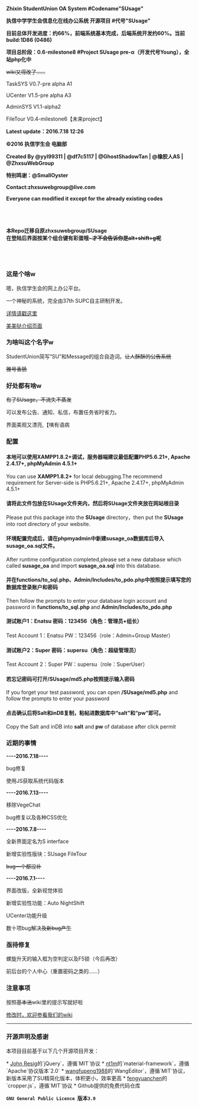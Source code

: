 <b>Zhixin StudentUnion OA System #Codename"SUsage" </b>

<b>执信中学学生会信息化在线办公系统 开源项目 #代号"SUsage" </b>

<b>目前总体开发进度：约66%，前端系统基本完成，后端系统开发约60%。当前build:1D86 (0486)</b>

<b>项目总阶段：0.6-milestone8 #Project SUsage pre-α（开发代号Young），全站php化中</b>

<s>wiki又得改了……</s>

<p>TaskSYS V0.7-pre alpha A1</p>
<p>UCenter V1.5-pre alpha A3</p>
<p>AdminSYS V1.1-alpha2</p>
<p>FileTour V0.4-milestone6【未来project】</p>
<p><b>Latest update：2016.7.18 12:26</b></p>
<b>©2016 执信学生会 电脑部</b>
<p>  </p>
<b>Created By @yyl99311 | @df7c5117 | @GhostShadowTan | @橡胶人AS </b>
<b>            | @ZhxsuWebGroup</b>
<p>  </p>
<b>特别鸣谢：@SmallOyster</b>
<p>  </p>
<b>Contact:zhxsuwebgroup@live.com</b>
<p>  </p>
<b>Everyone can modified it except for the already existing codes </b>
<p>  </p>
<br></br>
<h4>本Repo迁移自原zhxsuwebgroup/SUsage<br>在登陆后界面按某个组合键有彩蛋哦~<s>才不会告诉你是alt+shift+g呢</s></h4>
<br></br>
<h3>这是个啥w</h3>
  <p>嗯，执信学生会的网上办公平台。</p>
  <p>一个神秘的系统，完全由37th SUPC自主研制开发。</p><a href="https://github.com/zhxsu/SUsage/wiki/Susage-%7C-%E6%A6%82%E8%BF%B0" target="_blank">详情请戳这里</a>
  
<a href="http://zhxsu.github.io/SUsage/" target="_blank">美美哒介绍页面</a>

<h3>为啥叫这个名字w</h3>
  <p>StudentUnion简写“SU”和Message的组合自造词。<s>让人酥酥的公告系统</s></p>
  <p><s>雅号香肠</s></p>
<h3>好处都有啥w</h3>
  <s>有了SUsage，不流失不蒸发</s>
  <p>可以发布公告、通知、私信，布置任务省时省力。</p>
  <p>界面美观又漂亮,【咦有语病</p>
<h3>配置</h3>
  <h4><p>本地可以使用<b>XAMPP1.8.2+</b>调试，服务器端建议最低配置PHP5.6.21+, Apache 2.4.17+, phpMyAdmin 4.5.1+</p></h4>
  <p>You can use <b>XAMPP1.8.2+</b> for local debugging.The recommend requirement for Server-side is PHP5.6.21+, Apache 2.4.17+, phpMyAdmin 4.5.1+</p>
  <h4><p>请将此文件包<b>放在SUsage文件夹内</b>，然后<b>将SUsage文件夹放在网站根目录</b></p></h4>
  <p>Please put this package into the <b>SUsage</b> directory，then put the <b>SUsage</b> into root directory of your website.</b>
  <h4><p>环境配置完成后，请在phpmyadmin中新建susage_oa数据库后导入susage_oa.sql文件。</p></h4>
  <p>After runtime configuration completed,please set a new database which called <b>susage_oa</b> and import <b>susage_oa.sql</b> into this database.</p>
  <h4><p>并在<b>functions/to_sql.php、Admin/Includes/to_pdo.php</b>中按照提示填写您的数据库登录账户和密码</p></h4>
  <p>Then follow the prompts to enter your database login account and password in <b>functions/to_sql.php </b>and <b> Admin/Includes/to_pdo.php</b>
  <h4><p>测试账户1：Enatsu 密码：123456（角色：管理员+组长）</p></h4>
  <p>Test Account 1：Enatsu PW：123456（role：Admin+Group Master）</p>
  <h4><p>测试账户2：Super 密码：supersu（角色：超级管理员）</p></h4>
  <p>Test Account 2：Super PW：supersu（role：SuperUser）</p>
  <h4><p><b>若忘记密码可打开/SUsage/md5.php按照提示输入密码</b></p></h4>
  <p>If you forget your test password, you can open <b>/SUsage/md5.php</b> and follow the prompts to enter your password</p>
  <h4><p><b>点击确认后将Salt和inDB复制，粘帖进数据库中“salt”和“pw”即可。</b></p></h4>
  <p>Copy the Salt and inDB into <b>salt</b> and <b>pw</b> of database after click permit</p>
<h3>近期的事情</h3>
<p><b>----2016.7.18----</b></p>
  <p>bug修复</p>
  <p>使用JS获取系统代码版本</p>
<p><b>----2016.7.13----</b></p>
  <p>移除VegeChat</p>
  <p>bug修复以及各种CSS优化</p>
<p><b>----2016.7.8----</b></p>
  <p>全新界面定名为S interface</p>
  <p>新增实验性版块：SUsage FileTour</p>
  <s>bug一个都没补</s>
<p><b>----2016.7.1----</b></p>
  <p>界面改版，全新视觉体验</p>
  <p>新增实验性功能：Auto NightShift</p>
  <p>UCenter功能升级</p>
  <p>数十项bug解决<s>及新bug产生</s></p>

<h3>亟待修复</h3>
  <p>螺旋升天的输入框为空判定以及F5锁（今后再改）</p>
  <p>前后台的个人中心（重置密码之类的……）</p>
<h3>注意事项</h3>
  <p>按照<s>基本法</s>wiki里的提示写就好啦</p>
  <a href="https://github.com/zhxsu/SU_OA/wiki" target="_blank">修改时，欢迎参看我们的wiki</a>
<hr></hr>
<h3>开源声明及感谢</h3>
  <p>本项目目前基于以下几个开源项目开发：</p>
* <a href="https://jquery.org/" target="_blank">John Resig</a>的`jQuery`，遵循`MIT`协议
* <a href="https://github.com/nt1m/material-framework/" target="_blank">nt1m</a>的`material-framework`，遵循`Apache`协议版本`2.0`
* <a href="http://wangeditor.github.io/">wangfupeng1988</a>的`WangEditor`，遵循`MIT`协议，新版本采用了SU精简化版本，体积更小，效率更高
* <a href="https://github.com/fengyuanchen/cropper">fengyuanchen</a>的`cropper.js`，遵循`MIT`协议
* Github提供的免费代码仓库


**`GNU General Public Licence `版本`3.0`**
